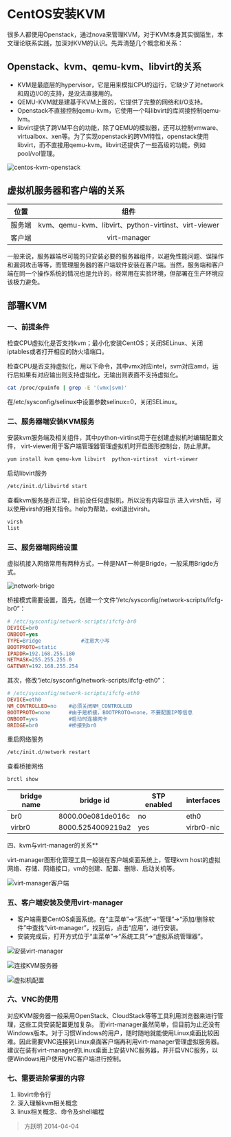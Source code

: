 # CentOS安装KVM

很多人都使用Openstack，通过nova来管理KVM，对于KVM本身其实很陌生，本文理论联系实践，加深对KVM的认识。先弄清楚几个概念和关系：

## Openstack、kvm、qemu-kvm、libvirt的关系

* KVM是最底层的hypervisor，它是用来模拟CPU的运行，它缺少了对network和周边I/O的支持，是没法直接用的。
* QEMU-KVM就是建基于KVM上面的，它提供了完整的网络和I/O支持。
* Openstack不直接控制qemu-kvm，它使用一个叫libvirt的库间接控制qemu-lvm。
* libvirt提供了跨VM平台的功能，除了QEMU的模拟器，还可以控制vmware、virtualbox、xen等。为了实现openstack的跨VM特性，openstack使用libvirt，而不直接用qemu-kvm。libvirt还提供了一些高级的功能，例如pool/vol管理。

![centos-kvm-openstack](./centos-kvm/openstack.png)

## 虚拟机服务器和客户端的关系

| 位置       | 组件                                                 |
| ---------- | :--------------------------------------------------: |
| 服务端     | kvm、qemu-kvm、libvirt、python-virtinst、virt-viewer |
| 客户端     | virt-manager                                         |

一般来说，服务器端尽可能的只安装必要的服务器组件，以避免性能问题、误操作和漏洞攻击等等，而管理服务器的客户端软件安装在客户端。当然，服务端和客户端在同一个操作系统的情况也是允许的，经常用在实验环境，但部署在生产环境应该极力避免。

## 部署KVM

### 一、前提条件

检查CPU虚拟化是否支持kvm；最小化安装CentOS；关闭SELinux、关闭iptables或者打开相应的防火墙端口。

检查CPU是否支持虚拟化，用以下命令，其中vmx对应intel，svm对应amd，运行后如果有对应输出则支持虚拟化，无输出则表面不支持虚拟化。

```bash
cat /proc/cpuinfo | grep -E '(vmx|svm)'
```

在/etc/sysconfig/selinux中设置参数selinux=0，关闭SELinux。

### 二、服务器端安装KVM服务

安装kvm服务端及相关组件，其中python-virtinst用于在创建虚拟机时编辑配置文件， virt-viewer用于客户端管理器管理虚拟机时开启图形控制台，防止黑屏。

```bash
yum install kvm qemu-kvm libvirt  python-virtinst  virt-viewer
```

启动libvirt服务

```bash
/etc/init.d/libvirtd start
```

查看kvm服务是否正常，目前没任何虚拟机，所以没有内容显示
进入virsh后，可以使用virsh的相关指令。help为帮助，exit退出virsh。

```bash
virsh
list
```

### 三、服务器端网络设置

虚拟机接入网络常用有两种方式，一种是NAT一种是Brigde，一般采用Brigde方式。

![network-brige](./centos-kvm/network-brige.png)

桥接模式需要设置，首先，创建一个文件“/etc/sysconfig/network-scripts/ifcfg-br0”：

```ini
# /etc/sysconfig/network-scripts/ifcfg-br0
DEVICE=br0
ONBOOT=yes
TYPE=Bridge             #注意大小写
BOOTPROTO=static
IPADDR=192.168.255.180
NETMASK=255.255.255.0
GATEWAY=192.168.255.254
```

其次，修改“/etc/sysconfig/network-scripts/ifcfg-eth0”：

```ini
# /etc/sysconfig/network-scripts/ifcfg-eth0
DEVICE=eth0
NM_CONTROLLED=no    #必须关闭NM_CONTROLLED
BOOTPROTO=none      #由于是桥接，BOOTPROTO=none，不要配置IP等信息
ONBOOT=yes          #启动时连接网卡
BRIDGE=br0          #桥接到br0
```

重启网络服务

```bash
/etc/init.d/network restart
```

查看桥接网络

```bash
brctl show
```

| bridge name |     bridge id     | STP enabled | interfaces |
| ----------- | ----------------- | ----------- | ---------- |
| br0         | 8000.00e081de016c | no          | eth0       |
| virbr0      | 8000.5254009219a2 | yes         | virbr0-nic |

四、kvm与virt-manager的关系**

virt-manager图形化管理工具一般装在客户端桌面系统上，管理kvm host的虚拟网络、存储、网络接口，vm的创建、配置、删除、启动关机等。

![virt-manager客户端](./centos-kvm/virt-manager-client.png)

### 五、客户端安装及使用virt-manager

* 客户端需要CentOS桌面系统。在“主菜单”→“系统”→“管理”→“添加/删除软件”中查找“virt-manager”，找到后，点击“应用”，进行安装。
* 安装完成后，打开方式位于“主菜单”→“系统工具”→“虚拟系统管理器”。

![安装virt-manager](./centos-kvm/virt-manager-install.png)

![连接KVM服务器](./centos-kvm/virt-manager-connection.png)

![虚拟机配置](./centos-kvm/vm.png)

### 六、VNC的使用

对应KVM服务器一般采用OpenStack、CloudStack等等工具利用浏览器来进行管理，这些工具安装配置更加复杂。
而virt-manager虽然简单，但目前为止还没有Windows版本。对于习惯Windows的用户，随时随地就能使用Linux桌面比较困难。因此需要VNC连接到Linux桌面客户端再利用virt-manager管理虚拟服务器。
建议在装有virt-manager的Linux桌面上安装VNC服务器，并开启VNC服务，以便Windows用户使用VNC客户端进行控制。

### 七、需要进阶掌握的内容

1. libvirt命令行
2. 深入理解kvm相关概念
3. linux相关概念、命令及shell编程

> 方跃明
> 2014-04-04
